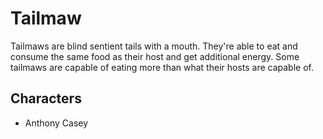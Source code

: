 # Tailmaw

Tailmaws are blind sentient tails with a mouth. They're able to eat and consume the same food as their host and get additional energy. Some tailmaws are capable of eating more than what their hosts are capable of.

## Characters

- Anthony Casey